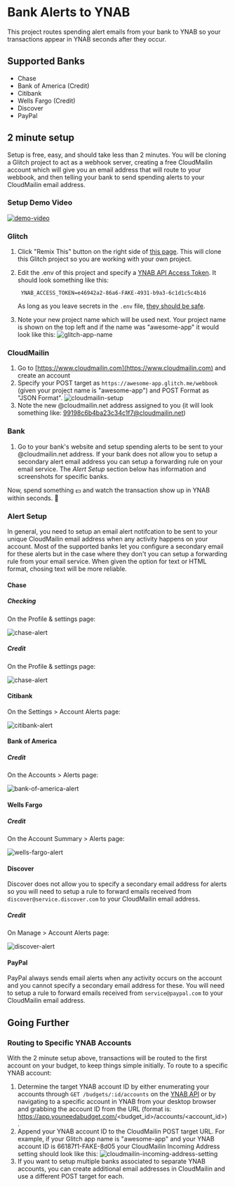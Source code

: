 # Bank Alerts to YNAB

This project routes spending alert emails from your bank to YNAB so your transactions appear in YNAB seconds after they occur.

## Supported Banks
- Chase
- Bank of America (Credit)
- Citibank
- Wells Fargo (Credit)
- Discover
- PayPal

## 2 minute setup

Setup is free, easy, and should take less than 2 minutes.  You will be cloning a Glitch project to act as a webhook server, creating a free CloudMailin account which will give you an email address that will route to your webbook, and then telling your bank to send spending alerts to your CloudMailin email address.

### Setup Demo Video

[![demo-video](https://cdn.glitch.com/11b0ff9a-c375-4ecb-93d2-c4c09b10d589%2Fdownload.png?1535749553134)](https://youtu.be/PDiMCY-NngQ)


### Glitch
1. Click "Remix This" button on the right side of [this page](https://glitch.com/edit/#!/bank-alerts-to-ynab).  This will clone this Glitch project so you are working with your own project.
1. Edit the .env of this project and specify a [YNAB API Access Token](https://api.youneedabudget.com/#personal-access-tokens).  It should look something like this:

        YNAB_ACCESS_TOKEN=e46942a2-86a6-FAKE-4931-b9a3-6c1d1c5c4b16

    As long as you leave secrets in the `.env` file, [they should be safe](https://support.glitch.com/t/how-do-i-set-environment-variables/3921/2).
1. Note your new project name which will be used next.  Your project name is shown on the top left and if the name was "awesome-app" it would look like this: ![glitch-app-name](https://cdn.glitch.com/11b0ff9a-c375-4ecb-93d2-c4c09b10d589%2FImage%202018-08-30%2007-14-59.png?1535631307831)

### CloudMailin
1. Go to [https://www.cloudmailin.com](https://www.cloudmailin.com) and create an account
1. Specify your POST target as `https://awesome-app.glitch.me/webbook` (given your project name is "awesome-app") and POST Format as "JSON Format".
![cloudmailin-setup](https://cdn.glitch.com/11b0ff9a-c375-4ecb-93d2-c4c09b10d589%2FImage%202018-08-30%2007-11-58.png?1535631130040)
1. Note the new @cloudmailin.net address assigned to you (it will look something like: 
99198c6b4ba23c34c1f7@cloudmailin.net)

### Bank
1. Go to your bank's website and setup spending alerts to be sent to your @cloudmailin.net address.  If your bank does not allow you to setup a secondary alert email address you can setup a forwarding rule on your email service.  The _Alert Setup_ section below  has information and screenshots for specific banks.

Now, spend something 💵 and watch the transaction show up in YNAB within seconds. 🎉


### Alert Setup

In general, you need to setup an email alert notifcation to be sent to your unique CloudMailin email address when any activity happens on your account.  Most of the supported banks let you configure a secondary email for these alerts but in the case where they don't you can setup a forwarding rule from your email service.  When given the option for text or HTML format, chosing text will be more reliable.

#### Chase

##### Checking

On the Profile & settings page:

![chase-alert](https://cdn.glitch.com/11b0ff9a-c375-4ecb-93d2-c4c09b10d589%2FImage%202018-08-30%2011-09-37.png?1535645420754
)

##### Credit

On the Profile & settings page:

![chase-alert](https://cdn.glitch.com/11b0ff9a-c375-4ecb-93d2-c4c09b10d589%2FImage%202018-08-30%2011-11-20.png?1535645496352)

#### Citibank

On the Settings > Account Alerts page:

![citibank-alert](https://cdn.glitch.com/11b0ff9a-c375-4ecb-93d2-c4c09b10d589%2Fimage.png?1535625926570)

#### Bank of America

##### Credit

On the Accounts > Alerts page:

![bank-of-america-alert](https://cdn.glitch.com/11b0ff9a-c375-4ecb-93d2-c4c09b10d589%2FImage%202018-08-30%2009-48-38.png?1535640545376)

#### Wells Fargo

##### Credit

On the Account Summary > Alerts page:

![wells-fargo-alert](https://cdn.glitch.com/11b0ff9a-c375-4ecb-93d2-c4c09b10d589%2FImage%202018-08-30%2011-04-08.png?1535645082291)

#### Discover

Discover does not allow you to specify a secondary email address for alerts so you will need to setup a rule to forward emails received from `discover@service.discover.com` to your CloudMailin email address.

##### Credit


On Manage > Account Alerts page:

![discover-alert](https://cdn.glitch.com/11b0ff9a-c375-4ecb-93d2-c4c09b10d589%2FImage%202018-08-30%2013-22-36.png?1535653430107)

#### PayPal

PayPal always sends email alerts when any activity occurs on the account and you cannot specify a secondary email address for these.  You will need to setup a rule to forward emails received from `service@paypal.com` to your CloudMailin email address.

## Going Further

### Routing to Specific YNAB Accounts

With the 2 minute setup above, transactions will be routed to the first account on your budget, to keep things simple initially.  To route to a specific YNAB account:
1. Determine the target YNAB account ID by either enumerating your accounts through `GET /budgets/:id/accounts` on the [YNAB API](http://api.youneedabudget.com/) or by navigating to a specific account in YNAB from your desktop browser and 
grabbing the account ID from the URL (format is: https://app.youneedabudget.com/<budget_id>/accounts/<account_id>).
1.  Append your YNAB account ID to the CloudMailin POST target URL.  For example, if your Glitch app name is "awesome-app" and your YNAB account ID is 66187f1-FAKE-8d05 your CloudMailin Incoming Address setting should look like this: ![cloudmailin-incoming-address-setting](https://cdn.glitch.com/11b0ff9a-c375-4ecb-93d2-c4c09b10d589%2FImage%202018-08-30%2007-10-07.png?1535631021130)
1. If you want to setup multiple banks associated to separate YNAB accounts, you can create additional email addresses in CloudMailin and use a different POST target for each.
